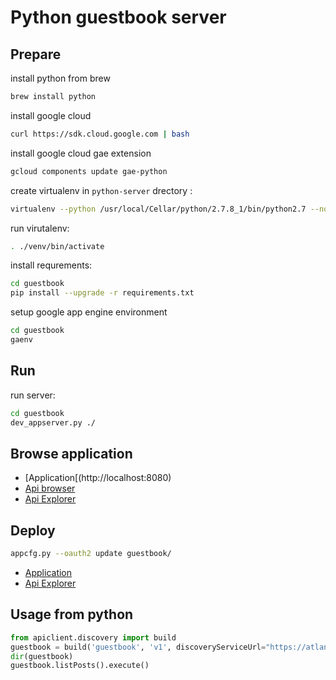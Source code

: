 # Python guestbook server

## Prepare

install python from brew

```bash
brew install python
```

install google cloud

```bash
curl https://sdk.cloud.google.com | bash
```

install google cloud gae extension
```bash
gcloud components update gae-python
```

create virtualenv in `python-server` drectory :

```bash
virtualenv --python /usr/local/Cellar/python/2.7.8_1/bin/python2.7 --no-site-packages venv
```

run virutalenv:

```bash
. ./venv/bin/activate
```

install requrements:

```bash
cd guestbook
pip install --upgrade -r requirements.txt
```

setup google app engine environment

```bash
cd guestbook
gaenv
```

## Run

run server:
```bash
cd guestbook
dev_appserver.py ./
```

## Browse application

* [Application[(http://localhost:8080)
* [Api browser](http://localhost:8000)
* [Api Explorer](http://localhost:8080/_ah/api/explorer)

## Deploy

```bash
appcfg.py --oauth2 update guestbook/
```

* [Application](https://atlantean-field-90117.appspot.com/)
* [Api Explorer](https://atlantean-field-90117.appspot.com/_ah/api/explorer)

## Usage from python

```python
from apiclient.discovery import build
guestbook = build('guestbook', 'v1', discoveryServiceUrl="https://atlantean-field-90117.appspot.com/_ah/api/discovery/v1/apis/{api}/{apiVersion}/rest")
dir(guestbook)
guestbook.listPosts().execute()
```

  

